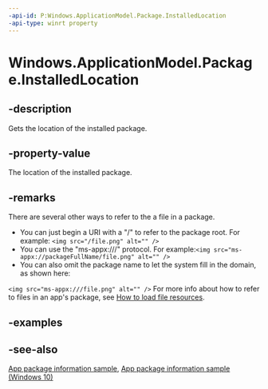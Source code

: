 ```yaml
---
-api-id: P:Windows.ApplicationModel.Package.InstalledLocation
-api-type: winrt property
---
```


<!-- Property syntax
public Windows.Storage.StorageFolder InstalledLocation { get; }
-->

# Windows.ApplicationModel.Package.InstalledLocation

## -description
Gets the location of the installed package.

## -property-value
The location of the installed package.

## -remarks
There are several other ways to refer to the a file in a package.


+ You can just begin a URI with a "/" to refer to the package root. For example: `<img src="/file.png" alt="" />`
+ You can use the "ms-appx:///" protocol. For example:`<img src="ms-appx://packageFullName/file.png" alt="" />`
+ You can also omit the package name to let the system fill in the domain, as shown here:

`<img src="ms-appx:///file.png" alt="" />`
For more info about how to refer to files in an app's package, see [How to load file resources](https://msdn.microsoft.com/library/2fc07702-7022-44b7-8471-8d477a105fc5).

## -examples

## -see-also
[App package information sample](https://code.msdn.microsoft.com/windowsapps/Package-sample-46e239fa), [App package information sample (Windows 10)](https://go.microsoft.com/fwlink/p/?LinkId=620581)
